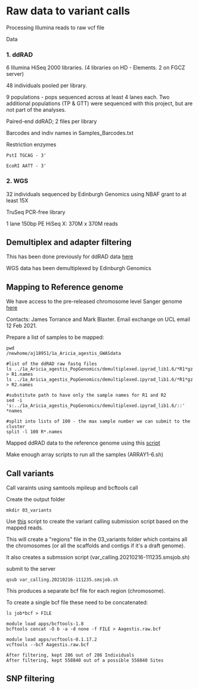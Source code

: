 # Raw data to variant calls

Processing Illumina reads to raw vcf file

Data

### 1. ddRAD

6 Illumina HiSeq 2000 libraries. (4 libraries on HD - Elements. 2 on FGCZ server)

48 individuals pooled per library.

9 populations - pops sequenced across at least 4 lanes each. Two additional populations (TP & GTT) were sequenced with this project, but are not part of the analyses.

Paired-end ddRAD; 2 files per library

Barcodes and indiv names in Samples_Barcodes.txt

Restriction enzymes

```
PstI TGCAG - 3'

EcoRI AATT - 3'
```


### 2. WGS

32 individuals sequenced by Edinburgh Genomics using NBAF grant to at least 15X

TruSeq PCR-free library

1 lane 150bp PE HiSeq X: 370M x 370M reads




## Demultiplex and adapter filtering

This has been done previously for ddRAD data [here](https://github.com/alexjvr1/AriciaAgestis_PopGenMS/blob/master/1.RawData_to_Variants.md)

WGS data has been demultiplexed by Edinburgh Genomics



## Mapping to Reference genome

We have access to the pre-released chromosome level Sanger genome [here](ftp://ngs.sanger.ac.uk/scratch/project/grit/VGP/ilAriAges1.1/)

Contacts: James Torrance and Mark Blaxter. Email exchange on UCL email 12 Feb 2021. 

Prepare a list of samples to be mapped: 
```
pwd
/newhome/aj18951/1a_Aricia_agestis_GWASdata

#list of the ddRAD raw fastq files
ls ../1a_Aricia_agestis_PopGenomics/demultiplexed.ipyrad_lib1.6/*R1*gz > R1.names
ls ../1a_Aricia_agestis_PopGenomics/demultiplexed.ipyrad_lib1.6/*R1*gz > R2.names

#substitute path to have only the sample names for R1 and R2 
sed -i 's:../1a_Aricia_agestis_PopGenomics/demultiplexed.ipyrad_lib1.6/::' *names

#split into lists of 100 - the max sample number we can submit to the cluster
split -l 100 R*.names 
```

Mapped ddRAD data to the reference genome using this [script](https://github.com/alexjvr1/AriciaAgestis_GWASMS/blob/main/02_MapwithBWAmem.ARRAY1.sh)

Make enough array scripts to run all the samples (ARRAY1-6.sh)


## Call variants 

Call varaints using samtools mpileup and bcftools call 

Create the output folder
```
mkdir 03_variants

```

Use [this](https://github.com/alexjvr1/AriciaAgestis_GWASMS/blob/main/03a_variant_calling_bluecp3.sh) script to create the variant calling submission script based on the mapped reads. 


This will create a "regions" file in the 03_variants folder which contains all the chromosomes (or all the scaffolds and contigs if it's a draft genome). 

It also creates a submssion script (var_calling.20210216-111235.smsjob.sh)

submit to the server
```
qsub var_calling.20210216-111235.smsjob.sh
```

This produces a separate bcf file for each region (chromosome). 

To create a single bcf file these need to be concatenated: 
```
ls job*bcf > FILE

module load apps/bcftools-1.8  
bcftools concat -O b -a -d none -f FILE > Aagestis.raw.bcf

module load apps/vcftools-0.1.17.2
vcftools --bcf Aagestis.raw.bcf 

After filtering, kept 286 out of 286 Individuals
After filtering, kept 558840 out of a possible 558840 Sites
```

## SNP filtering


